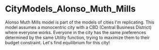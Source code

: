 # CityModels_Alonso_Muth_Mills
Alonso Muth Mills model is part of the models of cities I'm replicating. This model assumes a monocentric city with a CBD (Central Business District) where everyone works. Everyone in the city has the same preferences determined by the same Utility function, trying to maximize them to their budget constraint. Let's find equilibrium for this city!  
